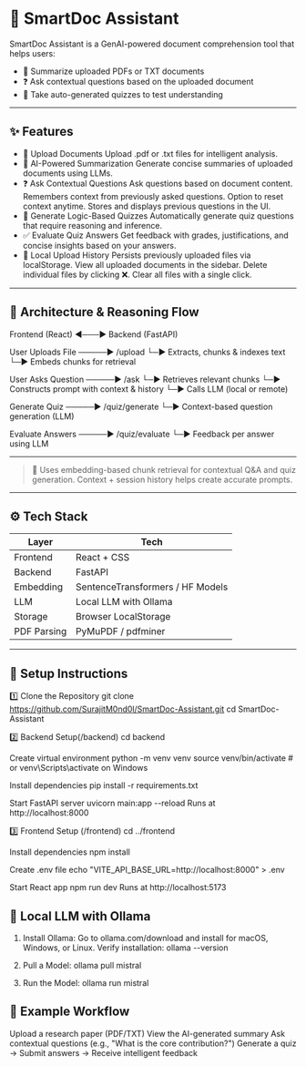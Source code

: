 # 🧠 SmartDoc Assistant

SmartDoc Assistant is a GenAI-powered document comprehension tool that helps users:

- 📄 Summarize uploaded PDFs or TXT documents  
- ❓ Ask contextual questions based on the uploaded document  
- 🧠 Take auto-generated quizzes to test understanding  

---

## ✨ Features

- 📄 Upload Documents
Upload .pdf or .txt files for intelligent analysis.
- 🧠 AI-Powered Summarization
Generate concise summaries of uploaded documents using LLMs.
- ❓ Ask Contextual Questions
Ask questions based on document content.
Remembers context from previously asked questions.
Option to reset context anytime.
Stores and displays previous questions in the UI.
- 🧩 Generate Logic-Based Quizzes
Automatically generate quiz questions that require reasoning and inference.
- ✅ Evaluate Quiz Answers
Get feedback with grades, justifications, and concise insights based on your answers.
- 💾 Local Upload History
Persists previously uploaded files via localStorage.
View all uploaded documents in the sidebar.
Delete individual files by clicking ❌.
Clear all files with a single click. 

---

## 🧱 Architecture & Reasoning Flow

Frontend (React) ◄───► Backend (FastAPI)

User Uploads File ─────► /upload
└─► Extracts, chunks & indexes text
└─► Embeds chunks for retrieval

User Asks Question ─────► /ask
└─► Retrieves relevant chunks
└─► Constructs prompt with context & history
└─► Calls LLM (local or remote)

Generate Quiz ─────► /quiz/generate
└─► Context-based question generation (LLM)

Evaluate Answers ─────► /quiz/evaluate
└─► Feedback per answer using LLM

---


> 🧠 Uses embedding-based chunk retrieval for contextual Q&A and quiz generation. Context + session history helps create accurate prompts.

---

## ⚙️ Tech Stack

| Layer       | Tech                             |
|-------------|----------------------------------|
| Frontend    | React + CSS      |
| Backend     | FastAPI                          |
| Embedding   | SentenceTransformers / HF Models |
| LLM         | Local LLM with Ollama            |
| Storage     | Browser LocalStorage             |
| PDF Parsing | PyMuPDF / pdfminer               |

---

## 🚀 Setup Instructions

1️⃣ Clone the Repository
git clone https://github.com/SurajitM0nd0l/SmartDoc-Assistant.git
cd SmartDoc-Assistant

2️⃣ Backend Setup(/backend)
cd backend

Create virtual environment
python -m venv venv
source venv/bin/activate  # or venv\Scripts\activate on Windows

Install dependencies
pip install -r requirements.txt

Start FastAPI server
uvicorn main:app --reload
Runs at http://localhost:8000

3️⃣ Frontend Setup (/frontend)
cd ../frontend

Install dependencies
npm install

Create .env file
echo "VITE_API_BASE_URL=http://localhost:8000" > .env

Start React app
npm run dev
Runs at http://localhost:5173


## 🧰 Local LLM with Ollama

1. Install Ollama: 
Go to ollama.com/download and install for macOS, Windows, or Linux.
Verify installation:
ollama --version

3. Pull a Model: 
ollama pull mistral

5. Run the Model: 
ollama run mistral

## 🧪 Example Workflow

Upload a research paper (PDF/TXT)
View the AI-generated summary
Ask contextual questions (e.g., "What is the core contribution?")
Generate a quiz → Submit answers → Receive intelligent feedback
